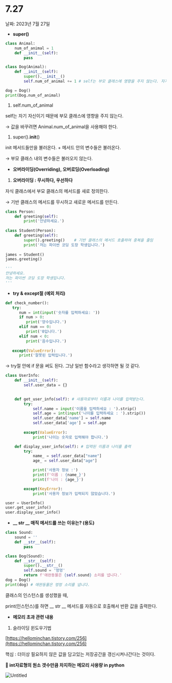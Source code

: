 # 7.27

날짜: 2023년 7월 27일

- **super()**

```python
class Animal:
    num_of_animal = 1
    def __init__(self):
        pass

class Dog(Animal):
    def __init__(self):
        super().__init__()
        self.num_of_animal += 1 # self는 부모 클래스에 영향을 주지 않는다. 자기 자신이기 때문에

dog = Dog()
print(Dog.num_of_animal)
```

1. self.num_of_animal

self는 자기 자신이기 때문에 부모 클래스에 영향을 주지 않는다. 

→ 값을 바꾸려면 Animal.num_of_animal을 사용해야 한다.

1. super().__init__()

init 메서드들만을 불러온다. + 메서드 안의 변수들은 불러온다.

→ 부모 클래스 내의 변수들은 불러오지 않는다.

- **오버라이딩(Overriding), 오버로딩(Overloading)**
1. **오버라이딩 : 무시하다, 우선하다**

자식 클래스에서 부모 클래스의 메서드를 새로 정의한다.

→ 기반 클래스의 메서드를 무시하고 새로운 메서드를 만든다.

```python
class Person:
    def greeting(self):
        print('안녕하세요.')
 
class Student(Person):
    def greeting(self):
        super().greeting()    # 기반 클래스의 메서드 호출하여 중복을 줄임
        print('저는 파이썬 코딩 도장 학생입니다.')
 
james = Student()
james.greeting()

'''
안녕하세요.
저는 파이썬 코딩 도장 학생입니다.
'''
```

- **try & except절 (예외 처리)**

```python
def check_number():
   try:
      num = int(input('숫자를 입력하세요: '))
      if num > 0:
         print('양수입니다.')
      elif num == 0:
         print('0입니다.')
      elif num < 0:
         print('음수입니다.')
   
   except(ValueError):
      print('잘못된 입력입니다.')
```

→  try절 안에 if 문을 써도 된다. 그냥 일반 함수라고 생각하면 될 것 같다.

```python
class UserInfo:
    def __init__(self):
        self.user_data = {}
    

    def get_user_info(self): # 사용자로부터 이름과 나이를 입력받는다.
        try:
            self.name = input('이름을 입력하세요 : ').strip()
            self.age = int(input('나이를 입력하세요 : ').strip())
            self.user_data['name'] = self.name
            self.user_data['age'] = self.age
        
        except(ValueError):
            print('나이는 숫자로 입력해야 합니다.')

    def display_user_info(self): # 입력된 이름과 나이를 출력
        try:
            name_ = self.user_data["name"]
            age_ = self.user_data["age"]

            print('사용자 정보 :')
            print(f'이름 : {name_}')
            print(f'나이 : {age_}')

        except(KeyError):
            print('사용자 정보가 입력되지 않았습니다.')

user = UserInfo()
user.get_user_info()
user.display_user_info()
```

- **__ str __ 매직 메서드를 쓰는 이유는? (용도)**

```python
class Sound:
    sound = ''
    def __str__(self):
        pass

class Dog(Sound):
    def __str__(self):
        super().__str__()
        self.sound = '멍멍'
        return f'애완동물은 {self.sound} 소리를 냅니다.'
dog = Dog()
print(dog) # 애완동물은 멍멍 소리를 냅니다.
```

클래스의 인스턴스를 생성했을 때,

print(인스턴스)를 하면 __ str __ 메서드를 자동으로 호출해서 반환 값을 출력한다.

- **메모리 초과 관련 내용**
1. 슬라이딩 윈도우기법

[https://hellominchan.tistory.com/256](https://hellominchan.tistory.com/256)

핵심 : 더이상 필요하지 않은 값을 담고있는 저장공간을 갱신시켜나간다는 것이다.

**🔻 int자료형의 원소 갯수만큼 차지하는 메모리 사용량 in python**

![Untitled](7%2027%2008d25844caf84535a84fd83332d60145/Untitled.png)